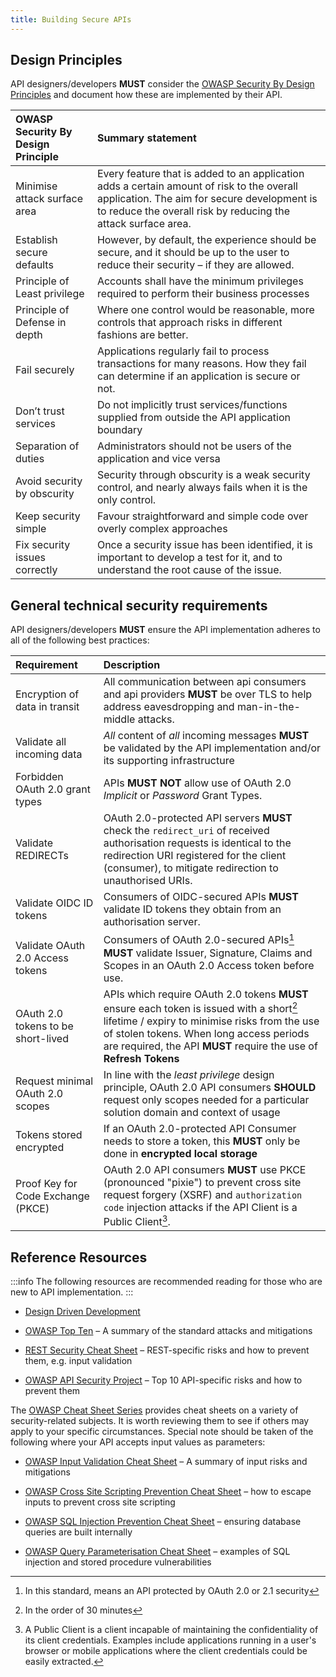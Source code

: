 ```yaml
---
title: Building Secure APIs
---
```




## Design Principles

API designers/developers **MUST** consider the [OWASP Security By Design Principles](https://wiki.owasp.org/index.php/Security_by_Design_Principles) and document how these are implemented by their API.

| OWASP Security By Design Principle | Summary statement              |
| :--------------------------------- | :--------------------------------------------------------------------------------------------------------------------------------------------- |
| Minimise attack surface area       | Every feature that is added to an application adds a certain amount of risk to the overall application. The aim for secure development is to reduce the overall risk by reducing the attack surface area. |
| Establish secure defaults          | However, by default, the experience should be secure, and it should be up to the user to reduce their security – if they are allowed. |
| Principle of Least privilege       | Accounts shall have the minimum privileges required to perform their business processes |
| Principle of Defense in depth      | Where one control would be reasonable, more controls that approach risks in different fashions are better. |
| Fail securely                      | Applications regularly fail to process transactions for many reasons. How they fail can determine if an application is secure or not. |
| Don’t trust services               | Do not implicitly trust services/functions supplied from outside the API application boundary |
| Separation of duties               | Administrators should not be users of the application and vice versa |
| Avoid security by obscurity        | Security through obscurity is a weak security control, and nearly always fails when it is the only control. |
| Keep security simple               | Favour straightforward and simple code over overly complex approaches |
| Fix security issues correctly      | Once a security issue has been identified, it is important to develop a test for it, and to understand the root cause of the issue. |

## General technical security requirements

API designers/developers **MUST** ensure the API implementation adheres to all of the following best practices:

| Requirement | Description                    |
| :--------------------------------- | :--------------------------------------------------------------------------------------------------------------------------------------------- |
| Encryption of data in transit      | <ApiStandard id="HNZAS_MUST_USE_TLS" type="MUST" toolTip="TLS MUST be used during authentication and to provide integrity protection in transit." dupe="true">All communication between api consumers and api providers **MUST** be over TLS to help address eavesdropping and man-in-the-middle attacks.</ApiStandard> |
| Validate all incoming data         | <ApiStandard id="HNZAS_MUST_VALIDATE_REQUESTS" type="MUST" toolTip="All content off all incoming messages MUST be validated by the API implementation and/or supporting infrastructure.">*All* content of *all* incoming messages **MUST** be validated by the API implementation and/or its supporting infrastructure</ApiStandard> |
| Forbidden OAuth 2.0 grant types        | <ApiStandard id="HNZAS_MUST_NOT_USE_OAUTH2_IMPLICIT_OR_PASSWORD_GRANT" type="MUST NOT" toolTip="APIs MUST NOT allow use of OAuth 2.0 Implicit or Password Grant Types.">APIs **MUST NOT** allow use of OAuth 2.0 *Implicit* or *Password* Grant Types.</ApiStandard> |
| Validate REDIRECTs                 | <ApiStandard id="HNZAS_MUST_VALIDATE_OAUTH_REDIRECT_URI" type="MUST" toolTip="OAuth 2.0-protected API servers MUST check the redirect_uri of received authorisation requests is identical to the redirection URI registered for the client">OAuth 2.0-protected API servers **MUST** check the `redirect_uri` of received authorisation requests is identical to the redirection URI registered for the client (consumer), to mitigate redirection to unauthorised URIs.</ApiStandard> |
| Validate OIDC ID tokens           | <ApiStandard id="HNZAS_MUST_VALIDATE_OIDC_TOKENS" type="MUST" toolTip="Consumers of OIDC secured APIs MUST validate tokens received from and authorisation server.">Consumers of OIDC-secured APIs **MUST** validate ID tokens they obtain from an authorisation server.</ApiStandard> |
| Validate OAuth 2.0 Access tokens       | <ApiStandard id="HNZAS_MUST_VALIDATE_OAUTH2_TOKENS" type="MUST" toolTip="Consumers of OAuth 2.0 secured APIs MUST validate Issuer, Signature, Claims and Scopes before using an issued token.">Consumers of OAuth 2.0-secured APIs[^1] **MUST** validate Issuer, Signature, Claims and Scopes in an OAuth 2.0 Access token before use.</ApiStandard> |
| OAuth 2.0 tokens to be short-lived     | <ApiStandard id="HNZAS_MUST_USE_SHORT_LIVED_TOKENS" type="MUST" toolTip="OAuth 2.0 tokens MUST be issued with a short lifetime / expiry to minimise risks from the use of stolen tokens OR use Refresh Tokens.">APIs which require OAuth 2.0 tokens **MUST** ensure each token is issued with a short[^2] lifetime / expiry to minimise risks from the use of stolen tokens. When long access periods are required, the API **MUST** require the use of **Refresh Tokens**</ApiStandard> |
| Request minimal OAuth 2.0 scopes       | <ApiStandard id="HNZAS_SHOULD_REQUEST_MINIMUM_SCOPES" type="SHOULD" toolTip="OAuth 2.0 clients SHOULD only request scopes required for a particular domain and context.">In line with the *least privilege* design principle, OAuth 2.0 API consumers **SHOULD** request only scopes needed for a particular solution domain and context of usage</ApiStandard> |
| Tokens stored encrypted            | <ApiStandard id="HNZAS_MUST_STORE_TOKEN_ENCRYPTED_LOCAL_STORAGE" type="MUST" toolTip="If an OAuth 2.0-protected API Consumer needs to store a token, this MUST only be done in encrypted local storage.">If an OAuth 2.0-protected API Consumer needs to store a token, this **MUST** only be done in **encrypted local storage**</ApiStandard> |
| Proof Key for Code Exchange (PKCE) | <ApiStandard id="HNZAS_MUST_USE_PKCE_FOR_PUBLIC_CLIENTS" type="MUST" toolTip="OAuth 2.0 API consumers MUST use PKCE to prevent cross-site request forgery (XSRF) and authorization code injection attacks if the API Client is a Public Client.">OAuth 2.0 API consumers **MUST** use PKCE (pronounced "pixie") to prevent cross site request forgery (XSRF) and `authorization code` injection attacks if the API Client is a Public Client[^3].</ApiStandard>|

[^1]: In this standard, means an API protected by OAuth 2.0 or 2.1 security
[^2]: In the order of 30 minutes
[^3]: A Public Client is a client incapable of maintaining the confidentiality of its client credentials. Examples include applications running in a user's browser or mobile applications where the client credentials could be easily extracted.

## Reference Resources

:::info
The following resources are recommended reading for those who are new to API implementation.
:::

- [<u>Design Driven Development</u>](../api-development/01-Synchronous%20APIs/02-API%20Design.md#design-driven-development)

- [<u>OWASP Top Ten</u>](https://owasp.org/www-project-top-ten/) – A
  summary of the standard attacks and mitigations

- [<u>REST Security Cheat
  Sheet</u>](https://cheatsheetseries.owasp.org/cheatsheets/REST_Security_Cheat_Sheet.html)
  – REST-specific risks and how to prevent them, e.g. input validation

- [<u>OWASP API Security
  Project</u>](https://owasp.org/www-project-api-security/) – Top 10
  API-specific risks and how to prevent them

The [<u>OWASP Cheat Sheet
Series</u>](https://cheatsheetseries.owasp.org/index.html) provides
cheat sheets on a variety of security-related subjects. It is worth
reviewing them to see if others may apply to your specific
circumstances. Special note should be taken of the following where
your API accepts input values as parameters:

- [<u>OWASP Input Validation Cheat
  Sheet</u>](https://cheatsheetseries.owasp.org/cheatsheets/Input_Validation_Cheat_Sheet.html)
  – A summary of input risks and mitigations

- [<u>OWASP Cross Site Scripting Prevention Cheat
  Sheet</u>](https://cheatsheetseries.owasp.org/cheatsheets/Cross_Site_Scripting_Prevention_Cheat_Sheet.html)
  – how to escape inputs to prevent cross site scripting

- [<u>OWASP SQL Injection Prevention Cheat
  Sheet</u>](https://cheatsheetseries.owasp.org/cheatsheets/SQL_Injection_Prevention_Cheat_Sheet.html)
  – ensuring database queries are built internally

- [<u>OWASP Query Parameterisation Cheat
  Sheet</u>](https://cheatsheetseries.owasp.org/cheatsheets/Query_Parameterization_Cheat_Sheet.html)
  – examples of SQL injection and stored procedure vulnerabilities
